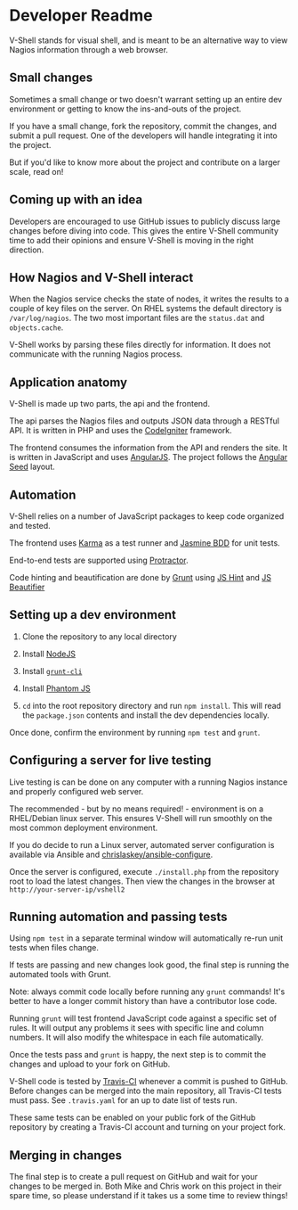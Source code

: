 # Developer Readme

V-Shell stands for visual shell, and is meant to be an alternative way to view
Nagios information through a web browser.

## Small changes

Sometimes a small change or two doesn't warrant setting up an entire dev
environment or getting to know the ins-and-outs of the project.

If you have a small change, fork the repository, commit the changes,
and submit a pull request. One of the developers will handle integrating it 
into the project.

But if you'd like to know more about the project and contribute on a larger
scale, read on!

## Coming up with an idea

Developers are encouraged to use GitHub issues to publicly discuss large
changes before diving into code. This gives the entire V-Shell community time
to add their opinions and ensure V-Shell is moving in the right direction.

## How Nagios and V-Shell interact

When the Nagios service checks the state of nodes, it writes the results to
a couple of key files on the server. On RHEL systems the default directory is
`/var/log/nagios`. The two most important files are the `status.dat` and
`objects.cache`.

V-Shell works by parsing these files directly for information. It does not
communicate with the running Nagios process.

## Application anatomy

V-Shell is made up two parts, the api and the frontend.

The api parses the Nagios files and outputs JSON data through a RESTful API. It
is written in PHP and uses the [CodeIgniter](https://ellislab.com/codeigniter)
framework.

The frontend consumes the information from the API and renders the site. It is
written in JavaScript and uses [AngularJS](https://angularjs.org/). The project
follows the [Angular Seed](https://github.com/angular/angular-seed) layout.

## Automation

V-Shell relies on a number of JavaScript packages to keep code organized
and tested.

The frontend uses [Karma](https://karma-runner.github.io) as a test runner and
[Jasmine BDD](https://jasmine.github.io/) for unit tests.

End-to-end tests are supported using
[Protractor](https://github.com/angular/protractor).

Code hinting and beautification are done by [Grunt](http://gruntjs.com/) using
[JS Hint](http://www.jshint.com/) and [JS
Beautifier](https://github.com/beautify-web/js-beautify)

## Setting up a dev environment

1. Clone the repository to any local directory

2. Install [NodeJS](http://nodejs.org/)

3. Install [`grunt-cli`](http://gruntjs.com/getting-started)

4. Install [Phantom JS](http://phantomjs.org/quick-start.html)

5. `cd` into the root repository directory and run `npm install`. This will
read the `package.json` contents and install the dev dependencies locally.

Once done, confirm the environment by running `npm test` and `grunt`.

## Configuring a server for live testing

Live testing is can be done on any computer with a running Nagios instance and
properly configured web server.

The recommended - but by no means required! - environment is on a
RHEL/Debian linux server. This ensures V-Shell will run smoothly on the most
common deployment environment.

If you do decide to run a Linux server, automated server configuration is
available via Ansible and
[chrislaskey/ansible-configure](https://github.com/chrislaskey/ansible-configure).

Once the server is configured, execute `./install.php` from the repository root
to load the latest changes. Then view the changes in the browser at
`http://your-server-ip/vshell2`

## Running automation and passing tests

Using `npm test` in a separate terminal window will automatically re-run unit
tests when files change.

If tests are passing and new changes look good, the final step is running the
automated tools with Grunt.

Note: always commit code locally before running any `grunt` commands! It's
better to have a longer commit history than have a contributor lose code.

Running `grunt` will test frontend JavaScript code against a specific set of
rules. It will output any problems it sees with specific line and column
numbers. It will also modify the whitespace in each file automatically.

Once the tests pass and `grunt` is happy, the next step is to commit the changes
and upload to your fork on GitHub.

V-Shell code is tested by [Travis-CI](https://travis-ci.org/) whenever a commit
is pushed to GitHub. Before changes can be merged into the main repository, all
Travis-CI tests must pass. See `.travis.yaml` for an up to date list of tests run.

These same tests can be enabled on your public fork of the GitHub repository by
creating a Travis-CI account and turning on your project fork.

## Merging in changes

The final step is to create a pull request on GitHub and wait for your changes
to be merged in. Both Mike and Chris work on this project in their spare time,
so please understand if it takes us a some time to review things!
